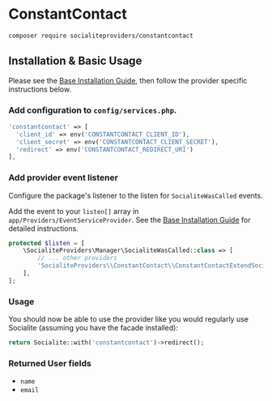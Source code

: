 # ConstantContact

```bash
composer require socialiteproviders/constantcontact
```

## Installation & Basic Usage

Please see the [Base Installation Guide](https://socialiteproviders.com/usage/), then follow the provider specific instructions below.

### Add configuration to `config/services.php`.

```php
'constantcontact' => [    
  'client_id' => env('CONSTANTCONTACT_CLIENT_ID'),  
  'client_secret' => env('CONSTANTCONTACT_CLIENT_SECRET'),  
  'redirect' => env('CONSTANTCONTACT_REDIRECT_URI') 
],
```

### Add provider event listener

Configure the package's listener to the listen for `SocialiteWasCalled` events. 

Add the event to your `listen[]` array  in `app/Providers/EventServiceProvider`. See the [Base Installation Guide](https://socialiteproviders.com/usage/) for detailed instructions.

```php
protected $listen = [
    \SocialiteProviders\Manager\SocialiteWasCalled::class => [
        // ... other providers
        'SocialiteProviders\\ConstantContact\\ConstantContactExtendSocialite@handle',
    ],
];
```

### Usage

You should now be able to use the provider like you would regularly use Socialite (assuming you have the facade installed):

```php
return Socialite::with('constantcontact')->redirect();
```

### Returned User fields

- ``name``
- ``email``
